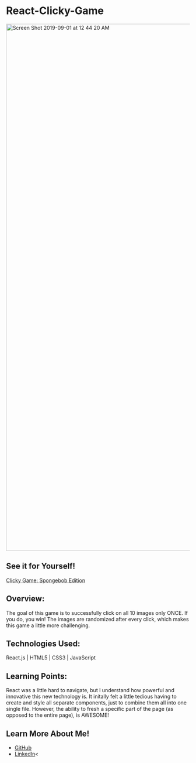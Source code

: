 # React-Clicky-Game

<img width="1440" alt="Screen Shot 2019-09-01 at 12 44 20 AM" src="https://user-images.githubusercontent.com/46205109/64073375-c02b6f00-cc51-11e9-93d6-09c6a19cc7e0.png">

<h2>See it for Yourself!</h2>
<a href="*">Clicky Game: Spongebob Edition</a>

<h2>Overview:</h2>
The goal of this game is to successfully click on all 10 images only ONCE. If you do, you win! The images are randomized after every click, which makes this game a little more challenging.

<h2>Technologies Used:</h2>
React.js | HTML5 | CSS3 | JavaScript

<h2>Learning Points:</h2>
React was a little hard to navigate, but I understand how powerful and innovative this new technology is. It initally felt a little tedious having to create and style all separate components, just to combine them all into one single file. However, the ability to fresh a specific part of the page (as opposed to the entire page), is AWESOME!

<h2>Learn More About Me!</h2>
<ul><li><a href="https://github.com/racheldmiller">GitHub</a></li>
<li><a href="https://linkedin.com/in/rachel-d-miller">LinkedIn</a><</li>
</ul>
